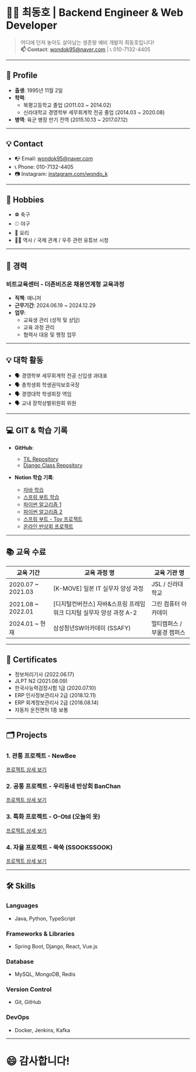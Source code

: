 # 🧑‍💻 최동호 | Backend Engineer & Web Developer  

> 어디에 던져 놓아도 살아남는 생존왕 예비 개발자 최동호입니다!  
> **📫 Contact**: [wondok95@naver.com](mailto:wondok95@naver.com) | 📞 010-7132-4405  

---

## 👤 **Profile**

- **출생**: 1995년 11월 2일  
- **학력**:
  - 북평고등학교 졸업 (2011.03 ~ 2014.02)  
  - 신라대학교 경영학부 세무회계학 전공 졸업 (2014.03 ~ 2020.08)  
- **병역**: 육군 병장 만기 전역 (2015.10.13 ~ 2017.07.12)  

---

## 💡 **Contact**

- 📭 Email: [wondok95@naver.com](mailto:wondok95@naver.com)  
- 📞 Phone: 010-7132-4405  
- 📷 Instagram: [instagram.com/wondo_k](http://instagram.com/wondo_k)  

---

## 🙆 **Hobbies**

- ⚽ 축구  
- ⚾ 야구  
- 🍳 요리  
- 🧑‍🎓 역사 / 국제 관계 / 우주 관련 유튜브 시청  

---

## 👔 **경력**

### 비트교육센터 - 더존비즈온 채용연계형 교육과정  
- **직책**: 매니저  
- **근무기간**: 2024.06.19 ~ 2024.12.29  
- **업무**:  
  - 교육생 관리 (성적 및 상담)  
  - 교육 과정 관리  
  - 협력사 대응 및 행정 업무  

---

## 💡 **대학 활동**

- 🗣️ 경영학부 세무회계학 전공 신입생 과대표  
- 🗣️ 총학생회 학생권익보호국장  
- 🗣️ 경영대학 학생회장 역임  
- 🗣️ 교내 장학상벌위원회 위원  

---

## 💻 **GIT & 학습 기록**

- **GitHub**:  
  - [TIL Repository](https://github.com/WONDO-K/TIL)  
  - [Django Class Repository](https://github.com/WONDO-K/Django_class)  

- **Notion 학습 기록**:  
  - [자바 학습](https://www.notion.so/416bc03b1716438da2e6c2d2b8071819?pvs=21)  
  - [스프링 부트 학습](https://www.notion.so/9ca8f371320a43748fe5b2f42e2d27f8?pvs=21)  
  - [파이썬 알고리즘 1](https://www.notion.so/8882e11fbd034c56b5a4d4b454b84819?pvs=21)  
  - [파이썬 알고리즘 2](https://www.notion.so/24085837cc79499c9322f7445b464cf7?pvs=21)  
  - [스프링 부트 - Toy 프로젝트](https://www.notion.so/aeef8c41af864d88bb2c70a35183a4d6?pvs=21)  
  - [온라인 반상회 프로젝트](https://github.com/WONDO-K/council/tree/back-end)  

---

## 📚 **교육 수료**

| 교육 기간          | 교육 과정 명                                | 교육 기관 명             |
|-------------------|----------------------------------------|---------------------|
| 2020.07 ~ 2021.03 | [K-MOVE] 일본 IT 실무자 양성 과정               | JSL / 신라대학교       |
| 2021.08 ~ 2022.01 | [디지털컨버전스] 자바&스프링 프레임워크 디지털 실무자 양성 과정 A-2 | 그린 컴퓨터 아카데미       |
| 2024.01 ~ 현재    | 삼성청년SW아카데미 (SSAFY)                  | 멀티캠퍼스 / 부울경 캠퍼스 |

---

## 📑 **Certificates**

- 정보처리기사 (2022.06.17)  
- JLPT N2 (2021.08.09)  
- 한국사능력검정시험 1급 (2020.07.10)  
- ERP 인사정보관리사 2급 (2018.12.11)  
- ERP 회계정보관리사 2급 (2018.08.14)  
- 자동차 운전면허 1종 보통  

---

## 🗂 **Projects**

### 1. 관통 프로젝트 - NewBee  
[프로젝트 상세 보기](https://www.notion.so/f7ffd529196f485baa16309e01891275?p=148e961cad1f81cc9f53e0a5f522c61c&pm=c)  

### 2. 공통 프로젝트 - 우리동네 반상회 BanChan  
[프로젝트 상세 보기](https://www.notion.so/f7ffd529196f485baa16309e01891275?p=148e961cad1f813d96cce6a41af42114&pm=c)  

### 3. 특화 프로젝트 - O-Otd (오늘의 옷)  
[프로젝트 상세 보기](https://www.notion.so/f7ffd529196f485baa16309e01891275?p=148e961cad1f81b3bc7cd4797c3508a0&pm=c)  

### 4. 자율 프로젝트 - 쑥쑥 (SSOOKSSOOK)  
[프로젝트 상세 보기](https://www.notion.so/f7ffd529196f485baa16309e01891275?p=148e961cad1f81aa8331fc1aeae5516e&pm=c)  

---

## 🛠 **Skills**

### **Languages**
- Java, Python, TypeScript  

### **Frameworks & Libraries**
- Spring Boot, Django, React, Vue.js  

### **Database**
- MySQL, MongoDB, Redis  

### **Version Control**
- Git, GitHub  

### **DevOps**
- Docker, Jenkins, Kafka  

---

# 😄 감사합니다!
